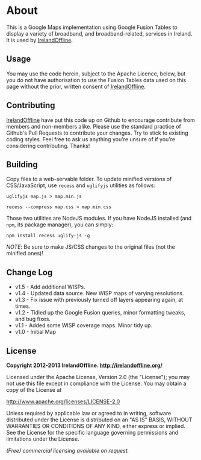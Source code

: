About
=====
This is a Google Maps implementation using Google Fusion Tables to display a variety of broadband, and broadband-related, services in Ireland. It is used by [IrelandOffline](http://irelandoffline.org/).

Usage
-----
You may use the code herein, subject to the Apache Licence, below, but you do not have authorisation to use the Fusion Tables data used on this page without the prior, written consent of [IrelandOffline](http://irelandoffline.org/).

Contributing
------------
[IrelandOffline](http://irelandoffline.org/) have put this code up on Github to encourage contribute from members and non-members alike. Please use the standard practice of Github's Pull Requests to contribute your changes. Try to stick to existing coding styles. Feel free to ask us anything you're unsure of if you're considering contributing. Thanks!

Building
--------
Copy files to a web-servable folder. To update minified versions of CSS/JavaScript, use `recess` and `uglifyjs` utilities as follows:

``uglifyjs map.js > map.min.js``

``recess --compress map.css > map.min.css``

Those two utilities are NodeJS modules. If you have NodeJS installed (and `npm`, its package manager), you can simply:

``npm install recess uglify-js -g``

*NOTE*: Be sure to make JS/CSS changes to the original files (not the minified ones)!

Change Log
----------
* v1.5 - Add additional WISPs.
* v1.4 - Updated data source. New WISP maps of varying resolutions.
* v1.3 - Fix issue with previously turned off layers appearing again, at times.
* v1.2 - Tidied up the Google Fusion queries, minor formatting tweaks, and bug fixes.
* v1.1 - Added some WISP coverage maps. Minor tidy up.
* v1.0 - Initial Map

License
-------
**Copyright 2012-2013 IrelandOffline. http://irelandoffline.org/**

Licensed under the Apache License, Version 2.0 (the "License"); you may not use this file except in compliance with the License. You may obtain a copy of the License at

http://www.apache.org/licenses/LICENSE-2.0

Unless required by applicable law or agreed to in writing, software distributed under the License is distributed on an "AS IS" BASIS, WITHOUT WARRANTIES OR CONDITIONS OF ANY KIND, either express or implied. See the License for the specific language governing permissions and limitations under the License.

*(Free) commercial licensing available on request.*

